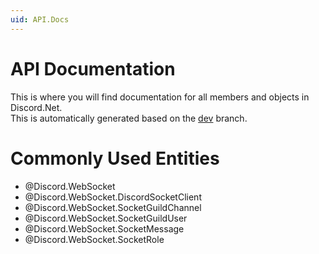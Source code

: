 ```yaml
---
uid: API.Docs
---
```


# API Documentation

This is where you will find documentation for all members and objects in Discord.Net.  
This is automatically generated based on the [dev](https://github.com/discord-net/Discord.Net/tree/dev) branch.

# Commonly Used Entities

* @Discord.WebSocket
* @Discord.WebSocket.DiscordSocketClient
* @Discord.WebSocket.SocketGuildChannel
* @Discord.WebSocket.SocketGuildUser
* @Discord.WebSocket.SocketMessage
* @Discord.WebSocket.SocketRole